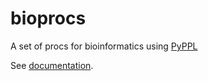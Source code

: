 # bioprocs
A set of procs for bioinformatics using [PyPPL](https://github.com/pwwang/pyppl)

See [documentation](https://pwwang.gitbooks.io/bioprocs).
